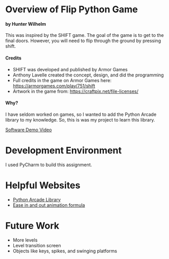 # Overview of Flip Python Game
#### by Hunter Wilhelm
This was inspired by the SHIFT game. The goal of the game is to get to the final doors. However, you will need to flip through the ground by pressing shift.

#### Credits
* SHIFT was developed and published by Armor Games
* Anthony Lavelle created the concept, design, and did the programming
* Full credits in the game on Armor Games here: 
  https://armorgames.com/play/751/shift
* Artwork in the game from: 
  https://craftpix.net/file-licenses/

#### Why?
I have seldom worked on games, so I wanted to add the Python Arcade library to my knowledge. So, this is was my project to learn this library. 

[Software Demo Video](http://youtube.link.goes.here)

# Development Environment

I used PyCharm to build this assignment.

# Helpful Websites

* [Python Arcade Library](https://arcade.academy/index.html)
* [Ease in and out animation formula](https://stackoverflow.com/questions/13462001/ease-in-and-ease-out-animation-formula)

# Future Work

* More levels
* Level transition screen
* Objects like keys, spikes, and swinging platforms